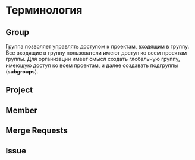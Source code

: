 # Терминология
## Group
Группа позволяет управлять доступом к проектам, входящим в группу. Все входящие в группу пользователи имеют доступ ко всем проектам группы. Для организации имеет смысл создать глобальную группу, имеющую доступ ко всем проектам, и далее создавать подгруппы (**subgroups**).
## Project
## Member
## Merge Requests
## Issue
